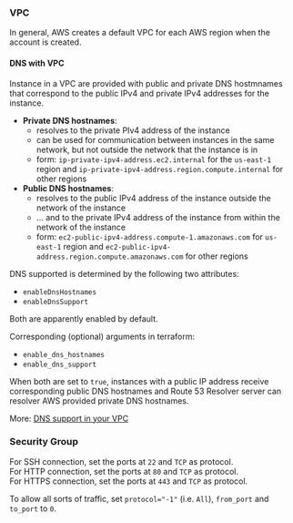 ### VPC

In general, AWS creates a default VPC for each AWS region when the account is created.

#### DNS with VPC

Instance in a VPC are provided with public and private DNS hostmnames that correspond to the public IPv4 and private IPv4 addresses for the instance.

- __Private DNS hostnames__: 
    - resolves to the private PIv4 address of the instance
    - can be used for communication between instances in the same network, but not outside the network that the instance is in
    - form: `ip-private-ipv4-address.ec2.internal` for the `us-east-1` region and  `ip-private-ipv4-address.region.compute.internal` for other regions
- __Public DNS hostnames__: 
    - resolves to the public IPv4 address of the instance outside the network of the instance
    - ... and to the private IPv4 address of the instance from within the network of the instance
    - form: `ec2-public-ipv4-address.compute-1.amazonaws.com` for `us-east-1` region and `ec2-public-ipv4-address.region.compute.amazonaws.com` for other regions

DNS supported is determined by the following two attributes:
- `enableDnsHostnames`
- `enableDnsSupport`

Both are apparently enabled by default.

Corresponding (optional) arguments in terraform:
- `enable_dns_hostnames`
- `enable_dns_support`

When both are set to `true`, instances with a public IP address receive corresponding public DNS hostnames and Route 53 Resolver server can resolver AWS provided private DNS hostnames.

More: [DNS support in your VPC](https://docs.aws.amazon.com/vpc/latest/userguide/vpc-dns.html)


### Security Group

For SSH connection, set the ports at `22` and `TCP` as protocol.  
For HTTP connection, set the ports at `80` and `TCP` as protocol.  
For HTTPS connection, set the ports at `443` and `TCP` as protocol.

To allow all sorts of traffic, set `protocol="-1"` (i.e. `All`), `from_port` and `to_port` to `0`.

